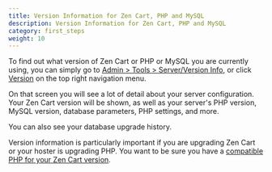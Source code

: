 ```yaml
---
title: Version Information for Zen Cart, PHP and MySQL
description: Version Information for Zen Cart, PHP and MySQL
category: first_steps 
weight: 10
---
```


To find out what version of Zen Cart or PHP or MySQL you are currently using, you can simply go to [Admin > Tools > Server/Version Info](/user/admin_pages/tools/server_info/), or click [Version](/user/admin_pages/admin_version/) on the top right navigation menu.

On that screen you will see a lot of detail about your server configuration. Your Zen Cart version will be shown, as well as your server's PHP version, MySQL version, database parameters, PHP settings, and more.

You can also see your database upgrade history.

Version information is particularly important if you are upgrading Zen Cart 
or your hoster is upgrading PHP.  You want to be sure you have a 
[compatible PHP for your Zen Cart version](/user/first_steps/server_requirements/). 

